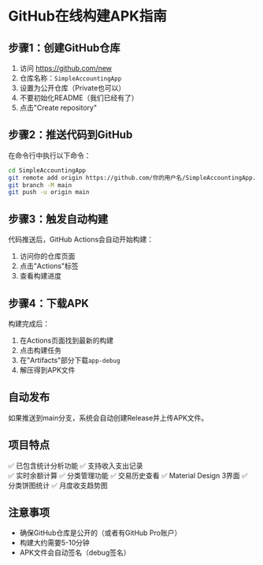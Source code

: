 # GitHub在线构建APK指南

## 步骤1：创建GitHub仓库

1. 访问 https://github.com/new
2. 仓库名称：`SimpleAccountingApp`
3. 设置为公开仓库（Private也可以）
4. 不要初始化README（我们已经有了）
5. 点击"Create repository"

## 步骤2：推送代码到GitHub

在命令行中执行以下命令：

```bash
cd SimpleAccountingApp
git remote add origin https://github.com/你的用户名/SimpleAccountingApp.git
git branch -M main
git push -u origin main
```

## 步骤3：触发自动构建

代码推送后，GitHub Actions会自动开始构建：

1. 访问你的仓库页面
2. 点击"Actions"标签
3. 查看构建进度

## 步骤4：下载APK

构建完成后：

1. 在Actions页面找到最新的构建
2. 点击构建任务
3. 在"Artifacts"部分下载`app-debug`
4. 解压得到APK文件

## 自动发布

如果推送到main分支，系统会自动创建Release并上传APK文件。

## 项目特点

✅ 已包含统计分析功能
✅ 支持收入支出记录  
✅ 实时余额计算
✅ 分类管理功能
✅ 交易历史查看
✅ Material Design 3界面
✅ 分类饼图统计
✅ 月度收支趋势图

## 注意事项

- 确保GitHub仓库是公开的（或者有GitHub Pro账户）
- 构建大约需要5-10分钟
- APK文件会自动签名（debug签名）